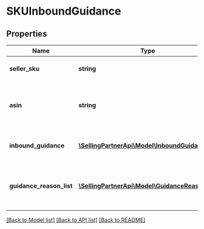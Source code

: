 # SKUInboundGuidance

## Properties
Name | Type | Description | Notes
------------ | ------------- | ------------- | -------------
**seller_sku** | **string** | The seller SKU of the item. | 
**asin** | **string** | The Amazon Standard Identification Number (ASIN) of the item. | 
**inbound_guidance** | [**\SellingPartnerApi\Model\InboundGuidance**](InboundGuidance.md) | Specific inbound guidance for an item. | 
**guidance_reason_list** | [**\SellingPartnerApi\Model\GuidanceReasonList**](GuidanceReasonList.md) | A list of reasons for the current inbound guidance for this item. | [optional] 

[[Back to Model list]](../README.md#documentation-for-models) [[Back to API list]](../README.md#documentation-for-api-endpoints) [[Back to README]](../README.md)


